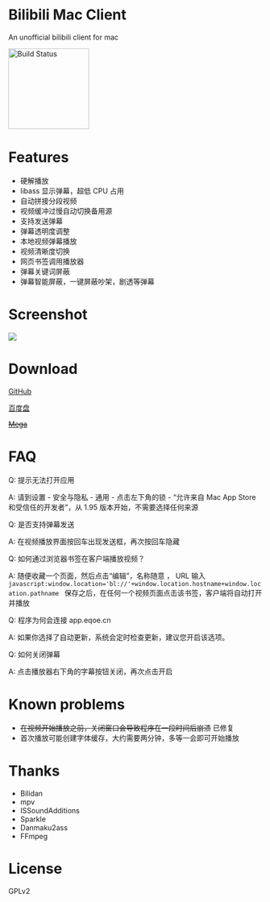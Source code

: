 # Bilibili Mac Client

An unofficial bilibili client for mac

<img src="https://app.ship.io/jobs/LajSkdYLuE7THK7n/build_status.png" style="width:160px" alt="Build Status">

# Features
- 硬解播放
- libass 显示弹幕，超低 CPU 占用
- 自动拼接分段视频
- 视频缓冲过慢自动切换备用源
- 支持发送弹幕
- 弹幕透明度调整
- 本地视频弹幕播放
- 视频清晰度切换
- 网页书签调用播放器
- 弹幕关键词屏蔽
- 弹幕智能屏蔽，一键屏蔽吵架，剧透等弹幕

# Screenshot

![](http://ww2.sinaimg.cn/large/a74f330bjw1eqq21b23c7j21740npqbp.jpg)

# Download

[GitHub](https://github.com/typcn/bilibili-mac-client/releases)

[百度盘](http://pan.baidu.com/s/1eQvSx6i)

<del>[Mega](https://mega.co.nz/#F!48gXiAxa!BFrmfzq9c97cfSbR4A1v8g)</del>

# FAQ

Q: 提示无法打开应用

A: 请到设置 - 安全与隐私 - 通用 - 点击左下角的锁 - “允许来自 Mac App Store 和受信任的开发者”，从 1.95 版本开始，不需要选择任何来源

Q: 是否支持弹幕发送

A: 在视频播放界面按回车出现发送框，再次按回车隐藏

Q: 如何通过浏览器书签在客户端播放视频？

A: 随便收藏一个页面，然后点击“编辑”，名称随意 ， URL 输入 ````javascript:window.location='bl://'+window.location.hostname+window.location.pathname ```` 保存之后，在任何一个视频页面点击该书签，客户端将自动打开并播放

Q: 程序为何会连接 app.eqoe.cn

A: 如果你选择了自动更新，系统会定时检查更新，建议您开启该选项。

Q: 如何关闭弹幕

A: 点击播放器右下角的字幕按钮关闭，再次点击开启

# Known problems

- <del>在视频开始播放之前，关闭窗口会导致程序在一段时间后崩溃</del> 已修复
- 首次播放可能创建字体缓存，大约需要两分钟，多等一会即可开始播放


# Thanks

- Bilidan
- mpv
- ISSoundAdditions
- Sparkle
- Danmaku2ass
- FFmpeg

# License

GPLv2

